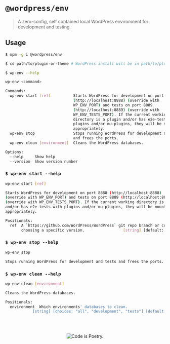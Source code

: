 # `@wordpress/env`

> A zero-config, self contained local WordPress environment for development and testing.

## Usage

```sh
$ npm -g i @wordpress/env

$ cd path/to/plugin-or-theme # WordPress install will be in path/to/plugin-or-theme-wordpress.

$ wp-env --help

wp-env <command>

Commands:
  wp-env start [ref]          Starts WordPress for development on port 8888
                              (​http://localhost:8888​) (override with
                              WP_ENV_PORT) and tests on port 8889
                              (​http://localhost:8889​) (override with
                              WP_ENV_TESTS_PORT). If the current working
                              directory is a plugin and/or has e2e-tests with
                              plugins and/or mu-plugins, they will be mounted
                              appropriately.
  wp-env stop                 Stops running WordPress for development and tests
                              and frees the ports.
  wp-env clean [environment]  Cleans the WordPress databases.

Options:
  --help     Show help                                                 [boolean]
  --version  Show version number                                       [boolean]
```

### `$ wp-env start --help`

```sh
wp-env start [ref]

Starts WordPress for development on port 8888 (​http://localhost:8888​)
(override with WP_ENV_PORT) and tests on port 8889 (​http://localhost:8889​)
(override with WP_ENV_TESTS_PORT). If the current working directory is a plugin
and/or has e2e-tests with plugins and/or mu-plugins, they will be mounted
appropriately.

Positionals:
  ref  A `https://github.com/WordPress/WordPress` git repo branch or commit for
       choosing a specific version.                 [string] [default: "master"]
```

### `$ wp-env stop --help`

```sh
wp-env stop

Stops running WordPress for development and tests and frees the ports.
```

### `$ wp-env clean --help`

```sh
wp-env clean [environment]

Cleans the WordPress databases.

Positionals:
  environment  Which environments' databases to clean.
            [string] [choices: "all", "development", "tests"] [default: "tests"]
```

<br/><br/><p align="center"><img src="https://s.w.org/style/images/codeispoetry.png?1" alt="Code is Poetry." /></p>
